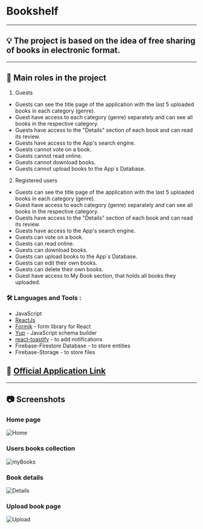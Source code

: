 # Bookshelf

---
## :bulb: The project is based on the idea of ​​free sharing of books in electronic format.
---
## :couple: Main roles in the project

1. Guests
- Guests can see the title page of the application with the last 5 uploaded books in each category (genre).
- Guest have access to each category (genre) separately and can see all books in the respective category.
- Guests have access to the "Details" section of each book and can read its review.
- Guests have access to the App's search engine.
- Guests cannot vote on a book. 
- Guests cannot read online.
- Guests cannot download books.
- Guests cannot upload books to the App`s Database.

2. Registered users
- Guests can see the title page of the application with the last 5 uploaded books in each category (genre).
- Guest have access to each category (genre) separately and can see all books in the respective category.
- Guests have access to the "Details" section of each book and can read its review.
- Guests have access to the App's search engine.
- Guests can vote on a book. 
- Guests can read online.
- Guests can download books.
- Guests can upload books to the App`s Database.
- Guests can edit their own books.
- Guests can delete their own books.
- Guest have access to My Book section, that holds all books they uploaded.

### :hammer_and_wrench: Languages and Tools :
- JavaScript
- [ReactJs](https://reactjs.org/)
- [Formik](https://formik.org/) - form library for React
- [Yup](https://www.npmjs.com/package/yup) - JavaScript schema builder
- [react-toastify](https://www.npmjs.com/package/react-toastify) - to add notifications
- Firebase-Firestore Database - to store entities
- Firebase-Storage - to store files

## :link: [Official Application Link](https://bookshelf-3c638.web.app/)
---
## :camera: Screenshots
### Home page
![Home](https://user-images.githubusercontent.com/64737227/194037035-46b8d9d3-a764-46a9-b084-2a28b7712ba9.png)
### Users books collection
![myBooks](https://user-images.githubusercontent.com/64737227/194037057-4bf31879-b2c6-4f5d-be79-f4d1846b9c5b.png)
### Book details
![Details](https://user-images.githubusercontent.com/64737227/194037077-dec8f6c2-461a-4099-8fc1-848bd66cddb5.png)
### Upload book page
![Upload](https://user-images.githubusercontent.com/64737227/194037093-bb4c908b-6c10-41d6-b10e-e80441215328.png)

